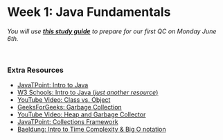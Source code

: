 # Week 1: Java Fundamentals
*You will use [**this study guide**](https://github.com/220531-Enterprise/demos/blob/main/1-core-java/qc-questions.md) to prepare for our first QC on Monday June 6th.*

<br>

### Extra Resources
- [JavaTPoint: Intro to Java](https://www.javatpoint.com/java-tutorial)
- [W3 Schools: Intro to Java (*just another resource*)](https://www.w3schools.com/java/default.asp)
- [YouTube Video: Class vs. Object](https://www.youtube.com/watch?v=3sMxJxeUOLg&ab_channel=Telusko)
- [GeeksForGeeks: Garbage Collection](https://www.geeksforgeeks.org/garbage-collection-java/)
- [YouTube Video: Heap and Garbage Collector](https://www.youtube.com/watch?v=n_0gdyObLpc&ab_channel=edureka%21)
- [JavaTPoint: Collections Framework](https://www.javatpoint.com/collections-in-java)
- [Baeldung: Intro to Time Complexity & Big O notation](https://www.baeldung.com/java-algorithm-complexity)
